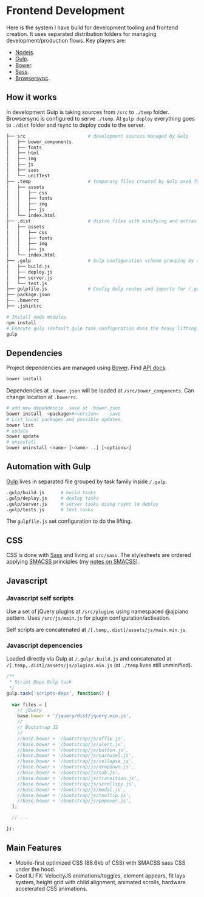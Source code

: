# Frontend Development

Here is the system I have build for development tooling and frontend creation. It uses separated distribution folders for managing development/production flows. Key players are:
* [Nodejs](https://nodejs.org/).
* [Gulp](http://gulpjs.com/).
* [Bower](http://bower.com/).
* [Sass](http://sass-lang.com/).
* [Browsersync](https://browsersync.io/).


## How it works
In development Gulp is taking sources from `/src` to `./temp` folder. Browsersync is configured to serve `./temp`. At `gulp deploy` everything goes to `./dist` folder and rsync to deploy code to the server.

```bash
├── src                       # development sources managed by Gulp
│   ├── bower_components
│   ├── fonts
│   ├── html
│   ├── img
│   ├── js
│   ├── sass
│   └── unitTest
├── .temp                     # temporary files created by Gulp used for development
│   ├── assets
│   │   ├── css
│   │   ├── fonts
│   │   ├── img
│   │   ├── js
│   └── index.html
├── .dist                     # distro files with minifying and extras for deployment
│   ├── assets
│   │   ├── css
│   │   ├── fonts
│   │   ├── img
│   │   ├── js
│   └── index.html
├── .gulp                     # Gulp configuration scheme grouping by activity
│   ├── build.js
│   ├── deploy.js
│   ├── server.js
│   └── test.js
├── gulpfile.js               # Config Gulp routes and imports for /.gulp
├── package.json
├── .bowerrc
├── .jshintrc
```

 
```bash
# Install node modules
npm install
# Execute gulp (default gulp task configuration does the heavy lifting)
gulp
```

## Dependencies
Project dependencies are managed using [Bower](http://bower.com/). Find [API docs](https://bower.io/docs/api/).

```bash
bower install
```

Dependencies at `.bower.json` will be loaded at `/src/bower_components`. Can change location at `.bowerrc`.

```bash
# add new dependencie  save at .bower.json
bower install  <package>#<version>  --save
# List local packages and possible updates.
bower list
# update
bower update
# uninstall
bower uninstall <name> [<name> ..] [<options>]
```

## Automation with Gulp
[Gulp](http://gulpjs.com/) lives in separated file grouped by task family inside `/.gulp`.

```bash
.gulp/build.js      # build tasks
.gulp/deploy.js     # deploy tasks
.gulp/server.js     # server tasks using rsync to deploy
.gulp/tests.js      # test tasks
```

The `gulpfile.js` set configuration to do the lifting.

## CSS
CSS is done with [Sass](http://sass-lang.com/) and living at `src/sass`. The stylesheets are ordered applying [SMACSS](https://smacss.com/) principles (my [notes on SMACSS](https://github.com/pabagan/Knowledgebase/tree/master/SMACSS)).


## Javascript

### Javascript self scripts
Use a set of jQuery plugins at `/src/plugins` using namespaced @ajpiano pattern. Uses `/src/js/main.js` for plugin configuration/activation. 

Self scripts are concatenated at `/[.temp,.dist]/assets/js/main.min.js`.


### Javascript depencencies
Loaded directly via Gulp at `/.gulp/.build.js` and concatenated at `/[.temp,.dist]/assets/js/plugins.min.js` (at `./temp` lives still unminified).


```js
/**
 * Script Deps Gulp task
 */
gulp.task('scripts-deps', function() {
  
  var files = [
    // jQuery
    base.bower + '/jquery/dist/jquery.min.js',
    // 
    // Bootstrap JS
    // 
    //base.bower + '/bootstrap/js/affix.js',
    //base.bower + '/bootstrap/js/alert.js',
    //base.bower + '/bootstrap/js/button.js',
    //base.bower + '/bootstrap/js/carousel.js',
    //base.bower + '/bootstrap/js/collapse.js',
    //base.bower + '/bootstrap/js/dropdown.js',
    //base.bower + '/bootstrap/js/tab.js',
    //base.bower + '/bootstrap/js/transition.js',
    //base.bower + '/bootstrap/js/scrollspy.js',
    //base.bower + '/bootstrap/js/modal.js',
    //base.bower + '/bootstrap/js/tooltip.js',
    //base.bower + '/bootstrap/js/popover.js',
  ];

  // ...
  
});
```


## Main Features
* Mobile-first optimized CSS (88.6kb of CSS) with SMACSS sass CSS under the hood.
* Cool IU FX: VelocityJS animations/toggles, element appears, fit lays system, height grid with child alignment, animated scrolls, hardware accelerated CSS animations.